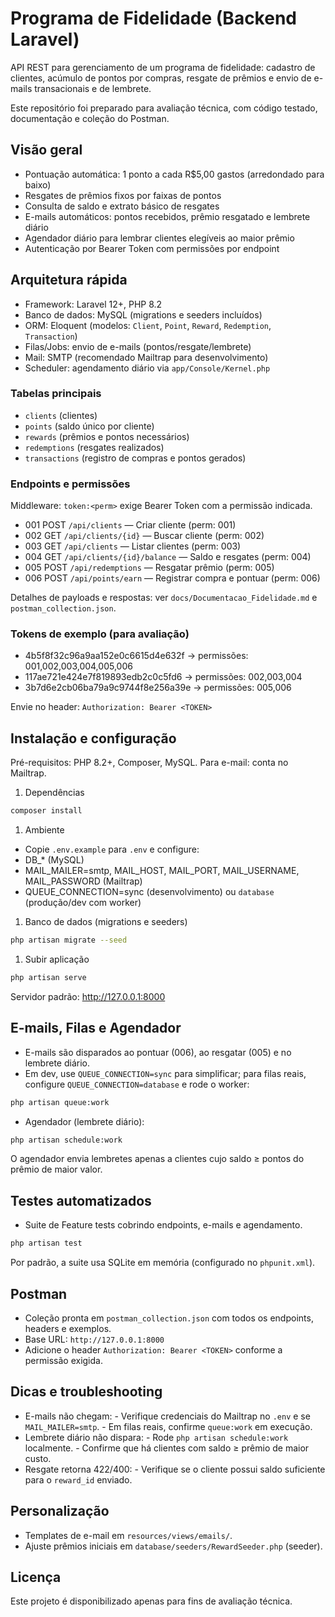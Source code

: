 # Programa de Fidelidade (Backend Laravel)

API REST para gerenciamento de um programa de fidelidade: cadastro de clientes, acúmulo de pontos por compras, resgate de prêmios e envio de e-mails transacionais e de lembrete.

Este repositório foi preparado para avaliação técnica, com código testado, documentação e coleção do Postman.

## Visão geral

- Pontuação automática: 1 ponto a cada R$5,00 gastos (arredondado para baixo)
- Resgates de prêmios fixos por faixas de pontos
- Consulta de saldo e extrato básico de resgates
- E-mails automáticos: pontos recebidos, prêmio resgatado e lembrete diário
- Agendador diário para lembrar clientes elegíveis ao maior prêmio
- Autenticação por Bearer Token com permissões por endpoint

## Arquitetura rápida

- Framework: Laravel 12+, PHP 8.2
- Banco de dados: MySQL (migrations e seeders incluídos)
- ORM: Eloquent (modelos: `Client`, `Point`, `Reward`, `Redemption`, `Transaction`)
- Filas/Jobs: envio de e-mails (pontos/resgate/lembrete)
- Mail: SMTP (recomendado Mailtrap para desenvolvimento)
- Scheduler: agendamento diário via `app/Console/Kernel.php`

### Tabelas principais

- `clients` (clientes)
- `points` (saldo único por cliente)
- `rewards` (prêmios e pontos necessários)
- `redemptions` (resgates realizados)
- `transactions` (registro de compras e pontos gerados)

### Endpoints e permissões

Middleware: `token:<perm>` exige Bearer Token com a permissão indicada.

- 001 POST `/api/clients` — Criar cliente (perm: 001)
- 002 GET  `/api/clients/{id}` — Buscar cliente (perm: 002)
- 003 GET  `/api/clients` — Listar clientes (perm: 003)
- 004 GET  `/api/clients/{id}/balance` — Saldo e resgates (perm: 004)
- 005 POST `/api/redemptions` — Resgatar prêmio (perm: 005)
- 006 POST `/api/points/earn` — Registrar compra e pontuar (perm: 006)

Detalhes de payloads e respostas: ver `docs/Documentacao_Fidelidade.md` e `postman_collection.json`.

### Tokens de exemplo (para avaliação)

- 4b5f8f32c96a9aa152e0c6615d4e632f → permissões: 001,002,003,004,005,006
- 117ae721e424e7f819893edb2c0c5fd6 → permissões: 002,003,004
- 3b7d6e2cb06ba79a9c9744f8e256a39e → permissões: 005,006

Envie no header: `Authorization: Bearer <TOKEN>`

## Instalação e configuração

Pré-requisitos: PHP 8.2+, Composer, MySQL. Para e-mail: conta no Mailtrap.

1. Dependências

```bash
composer install
```

1. Ambiente

- Copie `.env.example` para `.env` e configure:
- DB_* (MySQL)
- MAIL_MAILER=smtp, MAIL_HOST, MAIL_PORT, MAIL_USERNAME, MAIL_PASSWORD (Mailtrap)
- QUEUE_CONNECTION=sync (desenvolvimento) ou `database` (produção/dev com worker)

1. Banco de dados (migrations e seeders)

```bash
php artisan migrate --seed
```

1. Subir aplicação

```bash
php artisan serve
```

Servidor padrão: <http://127.0.0.1:8000>

## E-mails, Filas e Agendador

- E-mails são disparados ao pontuar (006), ao resgatar (005) e no lembrete diário.
- Em dev, use `QUEUE_CONNECTION=sync` para simplificar; para filas reais, configure `QUEUE_CONNECTION=database` e rode o worker:

```bash
php artisan queue:work
```

- Agendador (lembrete diário):

```bash
php artisan schedule:work
```

O agendador envia lembretes apenas a clientes cujo saldo ≥ pontos do prêmio de maior valor.

## Testes automatizados

- Suite de Feature tests cobrindo endpoints, e-mails e agendamento.

```bash
php artisan test
```

Por padrão, a suite usa SQLite em memória (configurado no `phpunit.xml`).

## Postman

- Coleção pronta em `postman_collection.json` com todos os endpoints, headers e exemplos.
- Base URL: `http://127.0.0.1:8000`
- Adicione o header `Authorization: Bearer <TOKEN>` conforme a permissão exigida.

## Dicas e troubleshooting

- E-mails não chegam:
        - Verifique credenciais do Mailtrap no `.env` e se `MAIL_MAILER=smtp`.
        - Em filas reais, confirme `queue:work` em execução.
- Lembrete diário não dispara:
        - Rode `php artisan schedule:work` localmente.
        - Confirme que há clientes com saldo ≥ prêmio de maior custo.
- Resgate retorna 422/400:
        - Verifique se o cliente possui saldo suficiente para o `reward_id` enviado.

## Personalização

- Templates de e-mail em `resources/views/emails/`.
- Ajuste prêmios iniciais em `database/seeders/RewardSeeder.php` (seeder).

## Licença

Este projeto é disponibilizado apenas para fins de avaliação técnica.
